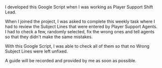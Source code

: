 I developed this Google Script when I was working as Player Support Shift Lead.

When I joined the project, I was asked to complete this weekly task where I had to review the Subject Lines that were entered by Player Support Agents. I had to check a few, randomly selected, fix the wrong ones and tell agents so that they didn't make the same mistakes. 

With this Google Script, I was able to check all of them so that no Wrong Subject Lines were left unfixed.

A guide will be recorded and provided by me as soon as possible.
